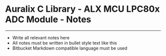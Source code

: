 # Auralix C Library - ALX MCU LPC80x ADC Module - Notes
---
- Write all relevant notes here
- All notes must be written in bullet style text like this
- Bitbucket Markdown compatible language must be used
